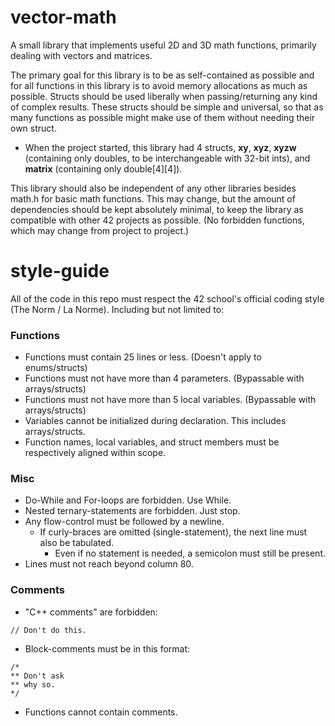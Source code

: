 # vector-math
A small library that implements useful 2D and 3D math functions, primarily dealing with vectors and matrices.

The primary goal for this library is to be as self-contained as possible and for all functions in this library is to avoid memory allocations as much as possible. Structs should be used liberally when passing/returning any kind of complex results. These structs should be simple and universal, so that as many functions as possible might make use of them without needing their own struct.
- When the project started, this library had 4 structs, **xy**, **xyz**, **xyzw** (containing only doubles, to be interchangeable with 32-bit ints), and **matrix** (containing only double[4][4]).

This library should also be independent of any other libraries besides math.h for basic math functions. This may change, but the amount of dependencies should be kept absolutely minimal, to keep the library as compatible with other 42 projects as possible. (No forbidden functions, which may change from project to project.)

# style-guide
All of the code in this repo must respect the 42 school's official coding style (The Norm / La Norme).
Including but not limited to:
### Functions
  - Functions must contain 25 lines or less. (Doesn't apply to enums/structs)
  - Functions must not have more than 4 parameters. (Bypassable with arrays/structs)
  - Functions must not have more than 5 local variables. (Bypassable with arrays/structs)
  - Variables cannot be initialized during declaration. This includes arrays/structs.
  - Function names, local variables, and struct members must be respectively aligned within scope.
### Misc
  - Do-While and For-loops are forbidden. Use While.
  - Nested ternary-statements are forbidden. Just stop.
  - Any flow-control must be followed by a newline.
    - If curly-braces are omitted (single-statement), the next line must also be tabulated.
      - Even if no statement is needed, a semicolon must still be present.
  - Lines must not reach beyond column 80.
### Comments
- "C++ comments" are forbidden:
```
// Don't do this.
```
- Block-comments must be in this format:
```
/*
** Don't ask
** why so.
*/
```
- Functions cannot contain comments.
